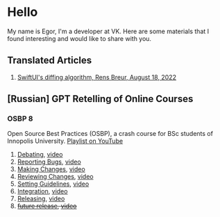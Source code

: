 # Hello

My name is Egor, I'm a developer at VK. Here are some materials that I found interesting and would like to share with you.

## Translated Articles
1. [SwiftUI's diffing algorithm, Rens Breur, August 18, 2022](translation/swiftui-diffing-ru/swiftui-diffing-ru.md)

## [Russian] GPT Retelling of Online Courses

### OSBP 8

Open Source Best Practices (OSBP), a crash course for BSc students of Innopolis University. [Playlist on YouTube](https://www.youtube.com/watch?v=jYeZuaLt7nI&list=PLaIsQH4uc08zjutyoBOtoa6fnxzrCQK2Q)

1. [Debating](https://300.ya.ru/v_xhWVS4Ms), [video]()
2. [Reporting Bugs](https://300.ya.ru/v_tG0kwKd2), [video]()
3. [Making Changes](https://300.ya.ru/v_gMsTi21h), [video]()
4. [Reviewing Changes](https://300.ya.ru/v_AH2CbPzO), [video](https://www.youtube.com/watch?v=TJ83ePwyH_A)
5. [Setting Guidelines](https://300.ya.ru/v_Hx13dL7Q), [video](https://www.youtube.com/watch?v=mWi2S5FJiJ4)
6. [Integration](https://300.ya.ru/v_w9aON55M), [video](https://www.youtube.com/watch?v=iyJ4wiCb9xM)
7. [Releasing](https://300.ya.ru/v_W0MkstLu), [video](https://www.youtube.com/watch?v=3HOZ-y-_C38)
8. ~~[future release](https://www.youtube.com/watch?v=jYeZuaLt7nI&list=PLaIsQH4uc08zjutyoBOtoa6fnxzrCQK2Q), [video](https://www.youtube.com/watch?v=jYeZuaLt7nI&list=PLaIsQH4uc08zjutyoBOtoa6fnxzrCQK2Q)~~
